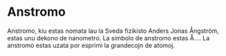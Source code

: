 # Anstromo

Anstromo, kiu estas nomata lau la Sveda fizikisto Anders Jonas Ångström, estas
unu dekono de nanometro. La simbolo de anstromo estas Å…. La anstromo estas
uzata por esprimi la grandecojn de atomoj.

